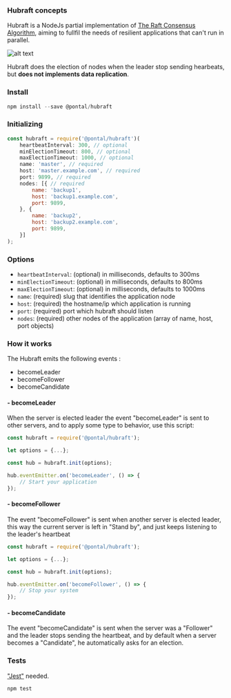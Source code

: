 ### Hubraft concepts
Hubraft is a NodeJs partial implementation of [The Raft Consensus Algorithm](https://raft.github.io), aiming to fullfil the needs of resilient applications that can't run in parallel.

![alt text](http://danehans.github.io/v3_presentation/images/etcd_raft_consensus.gif "Logo Title Text 1")

Hubraft does the election of nodes when the leader stop sending hearbeats, but **does not implements data replication**.

### Install
```javascript
npm install --save @pontal/hubraft
```
### Initializing

```javascript
const hubraft = require('@pontal/hubraft')(
    heartbeatInterval: 300, // optional
    minElectionTimeout: 800, // optional
    maxElectionTimeout: 1000, // optional
    name: 'master', // required
    host: 'master.example.com', // required
    port: 9899, // required
    nodes: [{ // required
        name: 'backup1',
        host: 'backup1.example.com',
        port: 9899,
    }, {
        name: 'backup2',
        host: 'backup2.example.com',
        port: 9899,
    }]
);
```

### Options
* `heartbeatInterval`: (optional) in milliseconds, defaults to 300ms
* `minElectionTimeout`: (optional) in milliseconds, defaults to 800ms
* `maxElectionTimeout`: (optional) in milliseconds, defaults to 1000ms
* `name`: (required) slug that identifies the application node
* `host`: (required) the hostname/ip which application is running
* `port`: (required) port which hubraft should listen  
* `nodes`: (required) other nodes of the application (array of name, host, port objects)  

### How it works

The Hubraft emits the following events :

- becomeLeader
- becomeFollower
- becomeCandidate

#### - becomeLeader

When the server is elected leader the event "becomeLeader" is sent to other servers, and to apply some type to behavior, use this script:

```javascript
const hubraft = require('@pontal/hubraft');

let options = {...};

const hub = hubraft.init(options);

hub.eventEmitter.on('becomeLeader', () => {
	// Start your application
}); 

```

#### - becomeFollower

The event "becomeFollower" is sent when another server is elected leader, this way the current server is left in "Stand by", and just keeps listening to the leader's heartbeat

```javascript
const hubraft = require('@pontal/hubraft');

let options = {...};

const hub = hubraft.init(options);

hub.eventEmitter.on('becomeFollower', () => {
	// Stop your system
});
```

#### - becomeCandidate

The event "becomeCandidate" is sent when the server was a "Follower" and the leader stops sending the heartbeat, and by default when a server becomes a "Candidate", he automatically asks for an election.

### Tests

["Jest"](http://facebook.github.io/jest/en/) needed.

```javascript
npm test
```
